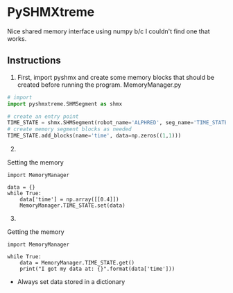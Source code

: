 # PySHMXtreme
Nice shared memory interface using numpy b/c I couldn't find one that works.

## Instructions
1. First, import pyshmx and create some memory blocks that should be created before running the program.
MemoryManager.py
```python
# import
import pyshmxtreme.SHMSegment as shmx

# create an entry point
TIME_STATE = shmx.SHMSegment(robot_name='ALPHRED', seg_name='TIME_STATE', init=False)
# create memory segment blocks as needed
TIME_STATE.add_blocks(name='time', data=np.zeros((1,1)))
```

2. 
Setting the memory
```
import MemoryManager

data = {}
while True:
    data['time'] = np.array([[0.4]])
    MemoryManager.TIME_STATE.set(data)
```

3.
Getting the memory
```
import MemoryManager

while True:
    data = MemoryManager.TIME_STATE.get()
    print("I got my data at: {}".format(data['time']))
```

* Always set data stored in a dictionary
